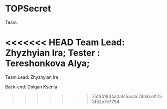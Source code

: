 # TOPSecret

Team:

<<<<<<< HEAD
Team Lead: Zhyzhyian Ira;
Tester : Tereshonkova Alya;
=======
Team Lead: Zhyzhyian Ira

Back-end: Dolgan Ksenia
>>>>>>> 75f541934a0afc5ac3c74b8ceff753f52e7e7754
